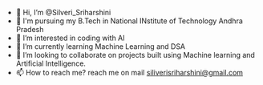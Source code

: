 - 👋 Hi, I’m @Silveri_Sriharshini
- 📖 I'm pursuing my B.Tech in National INstitute of Technology Andhra Pradesh
- 👀 I’m interested in coding with AI
- 🌱 I’m currently learning Machine Learning and DSA
- 💞️ I’m looking to collaborate on projects built using Machine learning and Artificial Intelligence.
- 📫 How to reach me? reach me on mail siliverisriharshini@gmail.com

<!---
silver11sri/silver11sri is a ✨ special ✨ repository because its `README.md` (this file) appears on your GitHub profile.
You can click the Preview link to take a look at your changes.
--->
